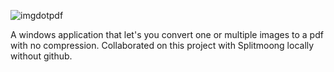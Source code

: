 ![imgdotpdf](https://github.com/splitmoong/imagestopdf/assets/77825583/4d0ab93b-b3ec-42c8-8eb6-a62d664be8c3)

A windows application that let's you convert one or multiple images to a pdf with no compression.
Collaborated on this project with Splitmoong locally without github. 
